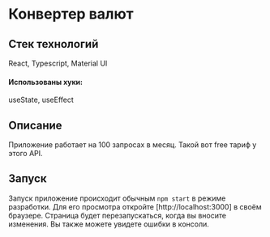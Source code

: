 # Конвертер валют

## Стек технологий
React, Typescript, Material UI

#### Использованы хуки:
useState, useEffect

## Описание
Приложение работает на 100 запросах в месяц. Такой вот free тариф у этого API.

## Запуск
Запуск приложение происходит обычным `npm start` в режиме разработки.
Для его просмотра откройте [http://localhost:3000] в своём браузере.
Страница будет перезапускаться, когда вы вносите изменения.
Вы также можете увидете ошибки в консоли.